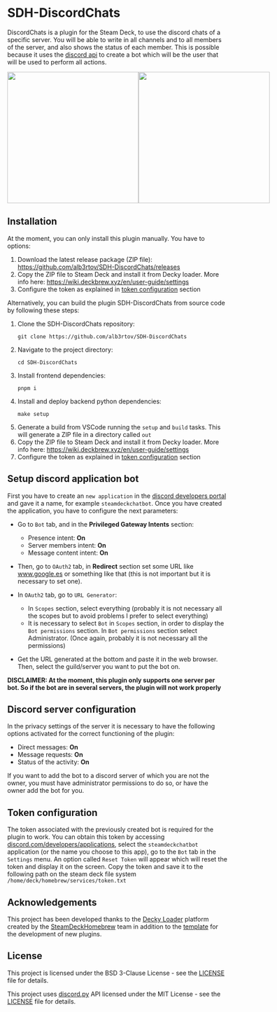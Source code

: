 # SDH-DiscordChats
DiscordChats is a plugin for the Steam Deck, to use the discord chats of a specific server. You will be able to write in all channels and to all members of the server, and also shows the status of each member. This is possible because it uses the [discord api](https://discordpy.readthedocs.io/en/stable/api.html) to create a bot which will be the user that will be used to perform all actions.

<div style="display: flex;">
  <img src="https://i.imgur.com/SMPrZxT.png" width="300" />
  <img src="https://i.imgur.com/e1wxx7W.png" width="300" />
</div>

## Installation
At the moment, you can only install this plugin manually. You have to options:

1. Download the latest release package (ZIP file): https://github.com/alb3rtov/SDH-DiscordChats/releases
2. Copy the ZIP file to Steam Deck and install it from Decky loader. More info here: https://wiki.deckbrew.xyz/en/user-guide/settings
3. Configure the token as explained in [token configuration](https://github.com/alb3rtov/SDH-DiscordChats#token-configuration) section

Alternatively, you can build the plugin SDH-DiscordChats from source code by following these steps:

1. Clone the SDH-DiscordChats repository:
    ```
    git clone https://github.com/alb3rtov/SDH-DiscordChats
    ```
2. Navigate to the project directory:
    ```
    cd SDH-DiscordChats
    ```
3. Install frontend dependencies:
    ```
    pnpm i
    ```
4. Install and deploy backend python dependencies:
    ```
    make setup
    ```
5. Generate a build from VSCode running the `setup` and `build` tasks. This will generate a ZIP file in a directory called `out`
6. Copy the ZIP file to Steam Deck and install it from Decky loader. More info here: https://wiki.deckbrew.xyz/en/user-guide/settings
7. Configure the token as explained in [token configuration](https://github.com/alb3rtov/SDH-DiscordChats#token-configuration) section

## Setup discord application bot
First you have to create an `new application` in the [discord developers portal](https://discord.com/developers/applications) and gave it a name, for example `steamdeckchatbot`. Once you have created the application, you have to configure the next parameters:

- Go to `Bot` tab, and in the **Privileged Gateway Intents** section:
    - Presence intent: **On**
    - Server members intent: **On**
    - Message content intent: **On**

- Then, go to `OAuth2` tab, in **Redirect** section set some URL like www.google.es or something like that (this is not important but it is necessary to set one).

- In `OAuth2` tab, go to `URL Generator`:
    - In `Scopes` section, select everything (probably it is not necessary all the scopes but to avoid problems I prefer to select everything)
    - It is necessary to select `Bot` in `Scopes` section, in order to display the `Bot permissions` section. In `Bot permissions` section select Administrator. (Once again, probably it is not necessary all the permissions)

- Get the URL generated at the bottom and paste it in the web browser. Then, select the guild/server you want to put the bot on.

**DISCLAIMER: At the moment, this plugin only supports one server per bot. So if the bot are in several servers, the plugin will not work properly**

## Discord server configuration 
In the privacy settings of the server it is necessary to have the following options activated for the correct functioning of the plugin:

- Direct messages: **On**
- Message requests: **On**
- Status of the activity: **On**

If you want to add the bot to a discord server of which you are not the owner, you must have administrator permissions to do so, or have the owner add the bot for you.

## Token configuration
The token associated with the previously created bot is required for the plugin to work. You can obtain this token by accessing [discord.com/developers/applications](https://discord.com/developers/applications), select the `steamdeckchatbot` application (or the name you choose to this app), go to the `Bot` tab in the `Settings` menu. An option called `Reset Token` will appear which will reset the token and display it on the screen. Copy the token and save it to the following path on the steam deck file system
`/home/deck/homebrew/services/token.txt`

## Acknowledgements
This project has been developed thanks to the [Decky Loader](https://github.com/SteamDeckHomebrew/decky-loader) platform created by the [SteamDeckHomebrew](https://github.com/SteamDeckHomebrew) team in addition to the [template](https://github.com/SteamDeckHomebrew/decky-plugin-template) for the development of new plugins.

## License
This project is licensed under the BSD 3-Clause License - see the [LICENSE](https://github.com/alb3rtov/SDH-DiscordChats/blob/master/LICENSE) file for details.

This project uses [discord.py](https://github.com/Rapptz/discord.py) API licensed under the MIT License - see the [LICENSE](https://github.com/Rapptz/discord.py/blob/master/LICENSE) file for details.